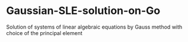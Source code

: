 # Gaussian-SLE-solution-on-Go
Solution of systems of linear algebraic equations by Gauss method with choice of the principal element
